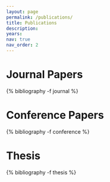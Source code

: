 ```yaml
---
layout: page
permalink: /publications/
title: Publications
description:
years:
nav: true
nav_order: 2
---
```

<!-- _pages/publications.md -->
<div class="publications">

<h1 class="year" id="journal">Journal Papers</h1>
{% bibliography -f journal %}

<h1 class="year" id="conference">Conference Papers</h1>
{% bibliography -f conference %}

<h1 class="year" id="thesis">Thesis</h1>
{% bibliography -f thesis %}

</div>
